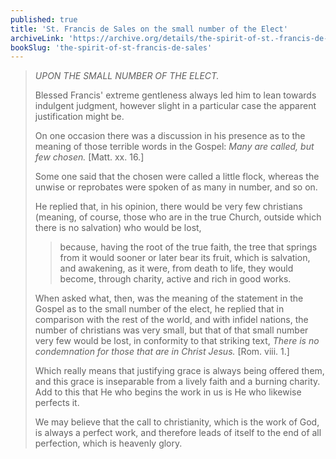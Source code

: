 ```yaml
---
published: true
title: 'St. Francis de Sales on the small number of the Elect'
archiveLink: 'https://archive.org/details/the-spirit-of-st.-francis-de-sales/page/122?view=theater'
bookSlug: 'the-spirit-of-st-francis-de-sales'
---
```


> *UPON THE SMALL NUMBER OF THE ELECT.*
> 
> Blessed Francis' extreme gentleness always led him to lean towards indulgent judgment, however slight in a particular case the apparent justification might be.
> 
> On one occasion there was a discussion in his presence as to the meaning of those terrible words in the Gospel: *Many are called, but few chosen.* [Matt. xx. 16.]
> 
> Some one said that the chosen were called a little flock, whereas the unwise or reprobates were spoken of as many in number, and so on.
> 
> He replied that, in his opinion, there would be very few christians (meaning, of course, those who are in the true Church, outside which there is no salvation) who would be lost,
> 
>> because, having the root of the true faith, the tree that springs from it would sooner or later bear its fruit, which is salvation, and awakening, as it were, from death to life, they would become, through charity, active and rich in good works.
> 
> When asked what, then, was the meaning of the statement in the Gospel as to the small number of the elect, he replied that in comparison with the rest of the world, and with infidel nations, the number of christians was very small, but that of that small number very few would be lost, in conformity to that striking text, *There is no condemnation for those that are in Christ Jesus.* [Rom. viii. 1.]
> 
> Which really means that justifying grace is always being offered them, and this grace is inseparable from a lively faith and a burning charity. Add to this that He who begins the work in us is He who likewise perfects it.
> 
> We may believe that the call to christianity, which is the work of God, is always a perfect work, and therefore leads of itself to the end of all perfection, which is heavenly glory.

